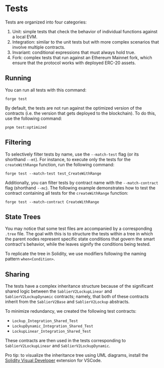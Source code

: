 # Tests

Tests are organized into four categories:

1. Unit: simple tests that check the behavior of individual functions against a local EVM.
2. Integration: similar to the unit tests but with more complex scenarios that involve multiple contracts.
3. Invariant: conditional expressions that must always hold true.
4. Fork: complex tests that run against an Ethereum Mainnet fork, which ensure that the protocol works with deployed
   ERC-20 assets.

## Running

You can run all tests with this command:

```shell
forge test
```

By default, the tests are not run against the optimized version of the contracts (i.e. the version that gets deployed to
the blockchain). To do this, use the following command:

```shell
pnpm test:optimized
```

## Filtering

To selectively filter tests by name, use the `--match-test` flag (or its shorthand `--mt`). For instance, to execute
only the tests for the `createWithRange` function, run the following command:

```shell
forge test --match-test test_CreateWithRange
```

Additionally, you can filter tests by contract name with the `--match-contract` flag (shorthand `--mc`). The following
example demonstrates how to test the contract containing all tests for the `createWithRange` function:

```shell
forge test --match-contract CreateWithRange
```

## State Trees

You may notice that some test files are accompanied by a corresponding `.tree` file. The goal with this is to structure
the tests within a tree in which the parent nodes represent specific state conditions that govern the smart contract's
behavior, while the leaves signify the conditions being tested.

To replicate the tree in Solidity, we use modifiers following the naming pattern `when<Condition>`.

## Sharing

The tests have a complex inheritance structure because of the significant shared logic between the
`SablierV2LockupLinear` and `SablierV2LockupDynamic` contracts; namely, that both of these contracts inherit from the
`SablierV2Base` and `SablierV2Lockup` abstracts.

To minimize redundancy, we created the following test contracts:

- `Lockup_Integration_Shared_Test`
- `LockupDynamic_Integration_Shared_Test`
- `LockupLinear_Integration_Shared_Test`

These contracts are then used in the tests corresponding to `SablierV2LockupLinear` and `SablierV2LockupDynamic`.

Pro tip: to visualize the inheritance tree using UML diagrams, install the
[Solidity Visual Developer](https://marketplace.visualstudio.com/items?itemName=tintinweb.solidity-visual-auditor)
extension for VSCode.
